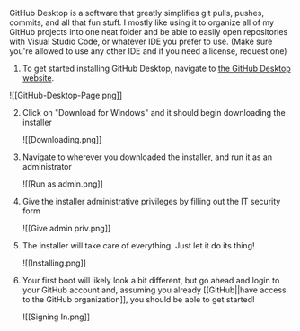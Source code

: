 GitHub Desktop is a software that greatly simplifies git pulls, pushes, commits, and all that fun stuff. I mostly like using it to organize all of my GitHub projects into one neat folder and be able to easily open repositories with Visual Studio Code, or whatever IDE you prefer to use. (Make sure you're allowed to use any other IDE and if you need a license, request one)

1. To get started installing GitHub Desktop, navigate to [the GitHub Desktop website](https://desktop.github.com/).

![[GitHub-Desktop-Page.png]]

2. Click on "Download for Windows" and it should begin downloading the installer

	![[Downloading.png]]

3. Navigate to wherever you downloaded the installer, and run it as an administrator

	![[Run as admin.png]]

4. Give the installer administrative privileges by filling out the IT security form

   ![[Give admin priv.png]]

5. The installer will take care of everything. Just let it do its thing!
   
   ![[Installing.png]]

6. Your first boot will likely look a bit different, but go ahead and login to your GitHub account and, assuming you already [[GitHub||have access to the GitHub organization]], you should be able to get started!
   
   ![[Signing In.png]]